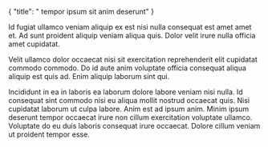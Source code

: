 {
  "title": " tempor ipsum sit anim deserunt"
}

Id fugiat ullamco veniam aliquip ex est nisi nulla consequat est amet amet et. Ad sunt proident aliquip veniam aliqua quis. Dolor velit irure nulla officia amet cupidatat.

Velit ullamco dolor occaecat nisi sit exercitation reprehenderit elit cupidatat commodo commodo. Do id aute anim voluptate officia consequat aliqua aliquip est quis ad. Enim aliquip laborum sint qui.

Incididunt in ea in laboris ea laborum dolore labore veniam nisi nulla. Id consequat sint commodo nisi eu aliqua mollit nostrud occaecat quis. Nisi cupidatat laborum ut culpa labore. Anim est ad ipsum anim. Minim ipsum deserunt tempor occaecat irure non cillum exercitation voluptate ullamco. Voluptate do eu duis laboris consequat irure occaecat. Dolore cillum veniam ut proident tempor esse.